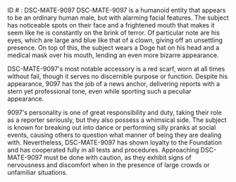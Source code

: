 ID # : DSC-MATE-9097
DSC-MATE-9097 is a humanoid entity that appears to be an ordinary human male, but with alarming facial features. The subject has noticeable spots on their face and a frightened mouth that makes it seem like he is constantly on the brink of terror. Of particular note are his eyes, which are large and blue like that of a clown, giving off an unsettling presence. On top of this, the subject wears a Doge hat on his head and a medical mask over his mouth, lending an even more bizarre appearance.

DSC-MATE-9097's most notable accessory is a red scarf, worn at all times without fail, though it serves no discernible purpose or function. Despite his appearance, 9097 has the job of a news anchor, delivering reports with a stern yet professional tone, even while sporting such a peculiar appearance.

9097's personality is one of great responsibility and duty, taking their role as a reporter seriously, but they also possess a whimsical side. The subject is known for breaking out into dance or performing silly pranks at social events, causing others to question what manner of being they are dealing with. Nevertheless, DSC-MATE-9097 has shown loyalty to the Foundation and has cooperated fully in all tests and procedures. Approaching DSC-MATE-9097 must be done with caution, as they exhibit signs of nervousness and discomfort when in the presence of large crowds or unfamiliar situations.